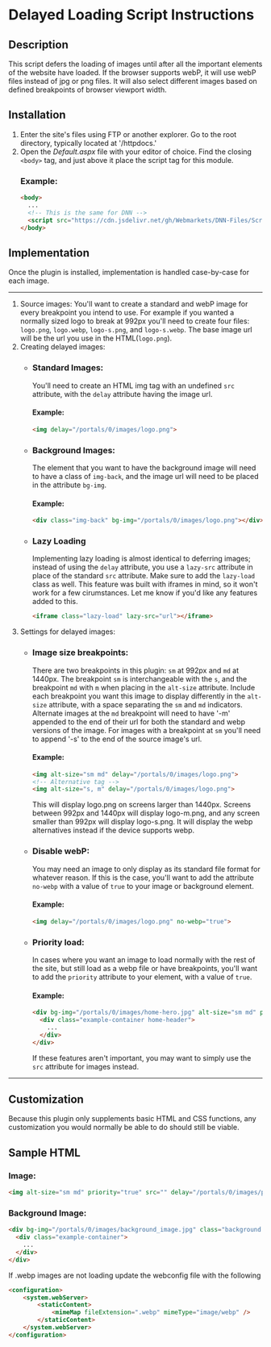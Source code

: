# Delayed Loading Script Instructions

## Description

This script defers the loading of images until after all the important elements of the website have loaded. If the browser supports webP, it will use webP files instead of jpg or png files. It will also select different images based on defined breakpoints of browser viewport width.

## Installation
1. Enter the site's files using FTP or another explorer. Go to the root directory, typically located at '/httpdocs.'
2. Open the *Default.aspx* file with your editor of choice. Find the closing `<body>` tag, and just above it place the script tag for this module.
    ### Example:
    ```html
    <body>
      ...
      <!-- This is the same for DNN -->
      <script src="https://cdn.jsdelivr.net/gh/Webmarkets/DNN-Files/Scripts/global/delayed_load/delayed_load.min.js"></script>
    </body>
    ```
## Implementation
Once the plugin is installed, implementation is handled case-by-case for each image.
___
1. Source images: You'll want to create a standard and webP image for every breakpoint you intend to use. For example if you wanted a normally sized logo to break at 992px you'll need to create four files: `logo.png`, `logo.webp`, `logo-s.png`, and `logo-s.webp`. The base image url will be the url you use in the HTML(`logo.png`).
2. Creating delayed images:
    + ### Standard Images:
        You'll need to create an HTML img tag with an undefined `src` attribute, with the `delay` attribute having the image url.
        #### Example:
        ```html
        <img delay="/portals/0/images/logo.png">
        ```
    + ### Background Images:
        The element that you want to have the background image will need to have a class of `img-back`, and the image url will need to be placed in the attribute `bg-img`.
        #### Example:
        ```html
        <div class="img-back" bg-img="/portals/0/images/logo.png"></div>
        ```
    + ### Lazy Loading
        Implementing lazy loading is almost identical to deferring images; instead of using the `delay` attribute, you use a `lazy-src` attribute in place of the standard `src` attribute. Make sure to add the `lazy-load` class as well. This feature was built with iframes in mind, so it won't work for a few cirumstances. Let me know if you'd like any features added to this.
        ```html
        <iframe class="lazy-load" lazy-src="url"></iframe>
        ```
3. Settings for delayed images:
    + ### Image size breakpoints:
        There are two breakpoints in this plugin: `sm` at 992px and `md` at 1440px. The breakpoint `sm` is interchangeable with the `s`, and the breakpoint `md` with `m` when placing in the `alt-size` attribute. Include each breakpoint you want this image to display differently in the `alt-size` attribute, with a space separating the `sm` and `md` indicators. Alternate images at the `md` breakpoint will need to have '-m' appended to the end of their url for both the standard and webp versions of the image. For images with a breakpoint at `sm` you'll need to append '-s' to the end of the source image's url.
        #### Example:
        ```html
        <img alt-size="sm md" delay="/portals/0/images/logo.png">
        <!-- Alternative tag -->
        <img alt-size="s, m" delay="/portals/0/images/logo.png">
        ```
        This will display logo.png on screens larger than 1440px. Screens between 992px and 1440px will display logo-m.png, and any screen smaller than 992px will display logo-s.png. It will display the webp alternatives instead if the device supports webp.
    + ### Disable webP:
        You may need an image to only display as its standard file format for whatever reason. If this is the case, you'll want to add the attribute `no-webp` with a value of `true` to your image or background element.
        #### Example: 
        ```html
        <img delay="/portals/0/images/logo.png" no-webp="true">
        ```
    + ### Priority load:
        In cases where you want an image to load normally with the rest of the site, but still load as a webp file or have breakpoints, you'll want to add the `priority` attribute to your element, with a value of `true`.
        #### Example:
        ```html
        <div bg-img="/portals/0/images/home-hero.jpg" alt-size="sm md" priority="true" class="img-back background">
          <div class="example-container home-header">
            ...
          </div>
        </div>
        ```
        If these features aren't important, you may want to simply use the `src` attribute for images instead.

___
## Customization
  Because this plugin only supplements basic HTML and CSS functions, any customization you would normally be able to do should still be viable.
## Sample HTML
### Image:
```html
<img alt-size="sm md" priority="true" src="" delay="/portals/0/images/priority-image.jpg">
```
### Background Image: 
```html
<div bg-img="/portals/0/images/background_image.jpg" class="background img-back">
  <div class="example-container">
    ...
  </div>
</div>
```

If .webp images are not loading update the webconfig file with the following

```aspx
<configuration> 
    <system.webServer> 
        <staticContent> 
            <mimeMap fileExtension=".webp" mimeType="image/webp" /> 
        </staticContent> 
    </system.webServer> 
</configuration>
```
